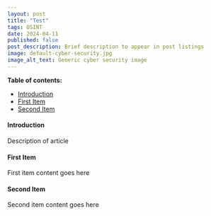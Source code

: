 ```yaml
---
layout: post
title: "Test"
tags: OSINT
date: 2024-04-11
published: false
post_description: Brief description to appear in post listings
image: default-cyber-security.jpg
image_alt_text: Generic cyber security image
---
```


**Table of contents:**
- [Introduction](#item-one)
- [First Item](#item-two)
- [Second Item](#item-three)

<!-- headings -->
<a id="item-one"></a>
#### Introduction
Description of article 

<a id="item-two"></a>
#### First Item
First item content goes here

<a id="item-three"></a>
#### Second Item
Second item content goes here
